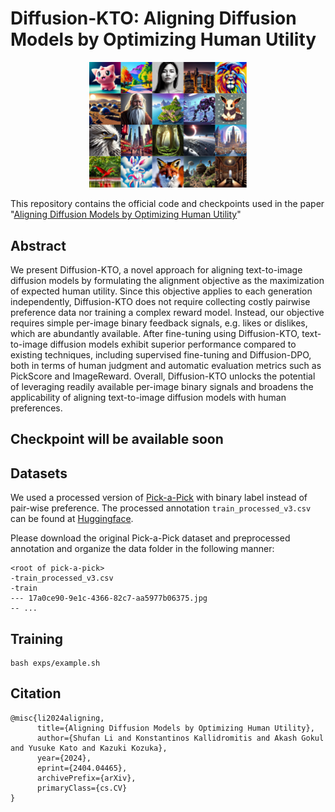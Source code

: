 
# Diffusion-KTO: Aligning Diffusion Models by Optimizing Human Utility

<p align="center">
    <img src="assets/teaser.png", width=50%> <br>
</p>


This repository contains the official code and checkpoints used in the paper "[Aligning Diffusion Models by Optimizing Human Utility](https://arxiv.org/abs/2404.04465)"


## Abstract
We present Diffusion-KTO, a novel approach for aligning text-to-image diffusion models by formulating the alignment objective as the maximization of expected human utility. Since this objective applies to each generation independently, Diffusion-KTO does not require collecting costly pairwise preference data nor training a complex reward model. Instead, our objective requires simple per-image binary feedback signals, e.g. likes or dislikes, which are abundantly available. After fine-tuning using Diffusion-KTO, text-to-image diffusion models exhibit superior performance compared to existing techniques, including supervised fine-tuning and Diffusion-DPO, both in terms of human judgment and automatic evaluation metrics such as PickScore and ImageReward. Overall, Diffusion-KTO unlocks the potential of leveraging readily available per-image binary signals and broadens the applicability of aligning text-to-image diffusion models with human preferences.


## Checkpoint will be available soon

## Datasets

We used a processed version of [Pick-a-Pick](https://huggingface.co/datasets/yuvalkirstain/pickapic_v2) with binary label instead of pair-wise preference. The processed annotation `train_processed_v3.csv` can be found at [Huggingface](https://huggingface.co/datasets/jacklishufan/pick-a-pick-kto-processed).

Please download the original Pick-a-Pick dataset and preprocessed annotation and organize the data folder in the following manner:

```
<root of pick-a-pick>
-train_processed_v3.csv
-train
--- 17a0ce90-9e1c-4366-82c7-aa5977b06375.jpg
-- ... 
```

## Training

``` 
bash exps/example.sh 
```

## Citation
```
@misc{li2024aligning,
      title={Aligning Diffusion Models by Optimizing Human Utility}, 
      author={Shufan Li and Konstantinos Kallidromitis and Akash Gokul and Yusuke Kato and Kazuki Kozuka},
      year={2024},
      eprint={2404.04465},
      archivePrefix={arXiv},
      primaryClass={cs.CV}
}
```
